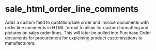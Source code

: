 sale_html_order_line_comments
=============================

Adds a custom field to quotation/sale order and invoice documents with order line comments in HTML format to allow for custom formatting and pictures on sales order lines. This will later be pulled into Purchase Order documents for procurement for explaining product customisations to manufacturers.
